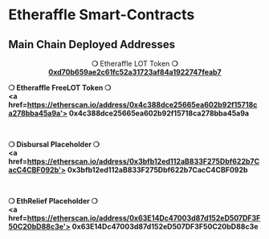 # Etheraffle Smart-Contracts

## Main Chain Deployed Addresses

<p align='center'>
  <b>❍</b> Etheraffle LOT Token <b>❍</b>
  <br/>
  <a href=https://etherscan.io/address/0xd70b659ae2c61fc52a31723af84a1922747feab7'>
    <b>0xd70b659ae2c61fc52a31723af84a1922747feab7<b>
  </a>

  <br/>

  <b>❍</b> Etheraffle FreeLOT Token <b>❍</b>
  <br/>
  <a href=https://etherscan.io/address/0x4c388dce25665ea602b92f15718ca278bba45a9a'>
    <b>0x4c388dce25665ea602b92f15718ca278bba45a9a<b>
  </a>

  <br/>

  <b>❍</b> Disbursal Placeholder <b>❍</b>
  <br/>
  <a href=https://etherscan.io/address/0x3bfb12ed112aB833F275Dbf622b7CacC4CBF092b'>
    <b>0x3bfb12ed112aB833F275Dbf622b7CacC4CBF092b<b>
  </a>

  <br/>

  <b>❍</b> EthRelief Placeholder <b>❍</b>
  <br/>
  <a href=https://etherscan.io/address/0x63E14Dc47003d87d152eD507DF3F50C20bD88c3e'>
    <b>0x63E14Dc47003d87d152eD507DF3F50C20bD88c3e<b>
  </a>

</p>
